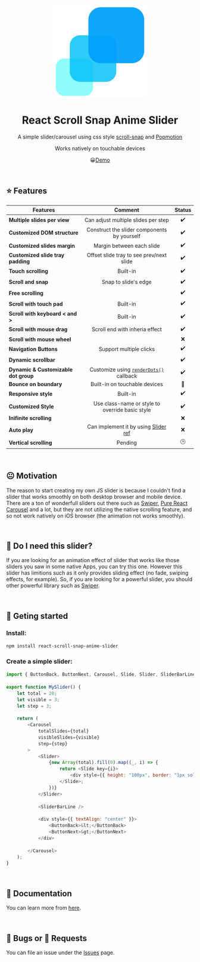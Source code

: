 <div align="center"><img src="docs/static/img/logo-slider.png" width="250"/></div>

<h1 align="center">React Scroll Snap Anime Slider</h1>

<div align="center">
  
A simple slider/carousel using css style [scroll-snap](https://developer.mozilla.org/en-US/docs/Web/CSS/CSS_Scroll_Snap) and [Popmotion](https://popmotion.io/)

Works natively on touchable devices

:grinning:[Demo](https://karanokara.github.io/react-scroll-snap-anime-slider/)

</div>

<br/>

## :star: Features 

| Features                             |                                                                             Comment                                                                             |       Status        |
| ------------------------------------ | :-------------------------------------------------------------------------------------------------------------------------------------------------------------: | :-----------------: |
| **Multiple slides per view**         |                                                               Can adjust multiple slides per step                                                               | :heavy_check_mark:  |
| **Customized DOM structure**         |                                                           Construct the slider components by yourself                                                           | :heavy_check_mark:  |
| **Customized slides margin**         |                                                                    Margin between each slide                                                                    | :heavy_check_mark:  |
| **Customized slide tray padding**    |                                                            Offset slide tray to see prev/next slide                                                             | :heavy_check_mark:  |
| **Touch scrolling**                  |                                                                            Built-in                                                                             | :heavy_check_mark:  |
| **Scroll and snap**                  |                                                                      Snap to slide's edge                                                                       | :heavy_check_mark:  |
| **Free scrolling**                   |                                                                                                                                                                 | :heavy_check_mark:  |
| **Scroll with touch pad**            |                                                                            Built-in                                                                             | :heavy_check_mark:  |
| **Scroll with keyboard < and >**     |                                                                            Built-in                                                                             | :heavy_check_mark:  |
| **Scroll with mouse drag**           |                                                                 Scroll end with inheria effect                                                                  | :heavy_check_mark:  |
| **Scroll with mouse wheel**          |                                                                                                                                                                 |         :x:         |
| **Navigation Buttons**               |                                                                     Support multiple clicks                                                                     | :heavy_check_mark:  |
| **Dynamic scrollbar**                |                                                                                                                                                                 | :heavy_check_mark:  |
| **Dynamic & Customizable dot group** | Customize using [`renderDots()`](https://karanokara.github.io/react-scroll-snap-anime-slider/docs/component-api/slider-bar-dot-group#irenderdotsprops) callback | :heavy_check_mark:  |
| **Bounce on boundary**               |                                                                  Built-in on touchable devices                                                                  | :large_blue_circle: |
| **Responsive style**                 |                                                                            Built-in                                                                             | :heavy_check_mark:  |
| **Customized Style**                 |                                                         Use class-name or style to override basic style                                                         | :heavy_check_mark:  |
| **Inifinite scrolling**              |                                                                                                                                                                 |         :x:         |
| **Auto play**                        |                                                            Can implement it by using [Slider ref]()                                                             |         :x:         |
| **Vertical scrolling**               |                                                                             Pending                                                                             |      :clock3:       |

<br/>

## :neutral_face: Motivation 
The reason to start creating my own JS slider is because I couldn't find a slider that works smoothly on both desktop browser and mobile device. There are a ton of wonderfull sliders out there such as [Swiper](https://swiperjs.com/), [Pure React Carousel](https://express-labs.github.io/pure-react-carousel/) and a lot, but they are not utilizing the native scrolling feature, and so not work natively on iOS browser (the animation not works smoothly). 

<br/>

## 🤔 Do I need this slider?
If you are looking for an animation effect of slider that works like those sliders you saw in some native Apps, you can try this one. However this slider has limitions such as it only provides sliding effect (no fade, swiping effects, for example). So, if you are looking for a powerful slider, you should other powerful library such as [Swiper](https://swiperjs.com/).

<br/>

## :pushpin: Geting started

### Install:
```bash
npm install react-scroll-snap-anime-slider
```

### Create a simple slider:
```js
import { ButtonBack, ButtonNext, Carousel, Slide, Slider, SliderBarLine } from "react-scroll-snap-anime-slider";

export function MySlider() {
    let total = 20;
    let visible = 3;
    let step = 3;

    return (
        <Carousel
            totalSlides={total}
            visibleSlides={visible}
            step={step}
        >
            <Slider>
                {new Array(total).fill(0).map((_, i) => {
                    return <Slide key={i}>
                        <div style={{ height: "100px", border: "1px solid #ccc", textAlign: "center" }}>slider# {i}</div>
                    </Slide>;
                })}
            </Slider>

            <SliderBarLine />

            <div style={{ textAlign: "center" }}>
                <ButtonBack>&lt;</ButtonBack>
                <ButtonNext>&gt;</ButtonNext>
            </div>

        </Carousel>
    );
}
```

<br/>

## :book: Documentation
You can learn more from [here](https://karanokara.github.io/react-scroll-snap-anime-slider/).


<br/>

## :bug: Bugs or :bow: Requests 
You can file an issue under the [Issues](../../issues) page.